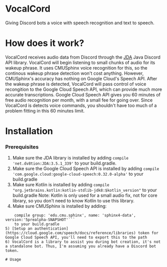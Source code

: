 # VocalCord
Giving Discord bots a voice with speech recognition and text to speech.

# How does it work?
VocalCord receives audio data from Discord through the [JDA](https://github.com/DV8FromTheWorld/JDA) Java Discord API library. VocalCord
will begin listening to small chunks of audio for its wakeup phrase. It uses CMUSphinx voice recognition for this, so the continous wakeup
phrase detection won't cost anything. However, CMUSphinx's accuracy has nothing on Google Cloud's Speech API. After the wakeup phrase is
detected, VocalCord will pass control of voice recongition to the Google Cloud Speech API, which can provide much more accurate transcriptions.
Google Cloud Speech API gives you 60 minutes of free audio recognition per month, with a small fee for going over. Since VocalCord is detects
voice commands, you shouldn't have too much of a problem fitting in this 60 minutes limit.

# Installation
### Prerequisites
1) Make sure the JDA library is installed by adding ```compile 'net.dv8tion:JDA:3.5.1_339'``` to your build.gradle.
2) Make sure the Google Cloud Speech API is installed by adding ```compile 'com.google.cloud:google-cloud-speech:0.32.0-alpha'``` to your build.gradle
3) Make sure Kotlin is installed by adding ```compile "org.jetbrains.kotlin:kotlin-stdlib-jdk8:$kotlin_version"``` to your build.gradle
Note: Kotlin is only used for a small audio fix, not for core library, so you don't need to know Kotlin to use this library.
4) Make sure CMUSphinx is installed by adding:  
```compile group: 'edu.cmu.sphinx', name: 'sphinx4-core', version:'5prealpha-SNAPSHOT'
    compile group: 'edu.cmu.sphinx', name: 'sphinx4-data', version:'5prealpha-SNAPSHOT'```  
    to your build.gradle
5) [Setup an authentication](https://cloud.google.com/speech/docs/reference/libraries) token for Google Cloud Speech API, you'll need to export this to the path
6) VocalCord is a library to assist you during bot creation, it's not a standalone bot. Thus, I'm assuming you already have a Discord bot token.

# Usage

